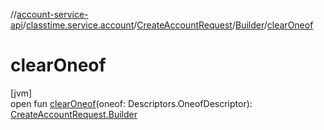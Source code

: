 //[account-service-api](../../../../index.md)/[classtime.service.account](../../index.md)/[CreateAccountRequest](../index.md)/[Builder](index.md)/[clearOneof](clear-oneof.md)

# clearOneof

[jvm]\
open fun [clearOneof](clear-oneof.md)(oneof: Descriptors.OneofDescriptor): [CreateAccountRequest.Builder](index.md)
